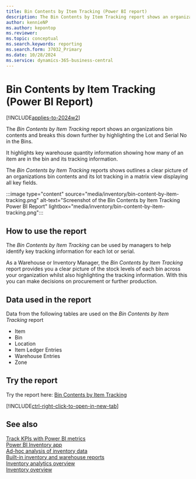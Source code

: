 ```yaml
---
title: Bin Contents by Item Tracking (Power BI report)
description: The Bin Contents by Item Tracking report shows an organizations bin contents and breaks this down further by highlighting the Lot and Serial No in the Bins.
author: kennieNP
ms.author: kepontop
ms.reviewer: 
ms.topic: conceptual
ms.search.keywords: reporting
ms.search.form: 37032_Primary
ms.date: 10/28/2024
ms.service: dynamics-365-business-central
---
```


# Bin Contents by Item Tracking (Power BI Report)

[!INCLUDE[applies-to-2024w2](includes/applies-to-2024w2.md)]


The *Bin Contents by Item Tracking* report shows an organizations bin contents and breaks this down further by highlighting the Lot and Serial No in the Bins.

It highlights key warehouse quantity information showing how many of an item are in the bin and its tracking information.

The *Bin Contents by Item Tracking* reports shows outlines a clear picture of an organizations bin contents and its lot tracking in a matrix view displaying all key fields.

:::image type="content" source="media/inventory/bin-content-by-item-tracking.png" alt-text="Screenshot of the Bin Contents by Item Tracking Power BI Report" lightbox="media/inventory/bin-content-by-item-tracking.png":::


## How to use the report

The *Bin Contents by Item Tracking* can be used by managers to help identify key tracking information for each lot or serial.

As a Warehouse or Inventory Manager, the *Bin Contents by Item Tracking* report provides you a clear picture of the stock levels of each bin across your organization whilst also highlighting the tracking information. With this you can make decisions on procurement or further production.


<!-- ## Key Performance Indicators (KPIs)

The *Bin Contents by Item Tracking* report includes the following KPIs:

- [**Warehouse Quantity**](###)

Click on the link for a KPI to learn more about what it means, how it is calculated, and what data was used in the calculations. 

[!INCLUDE[powerbi-tip-track-kpis](includes/powerbi-tip-track-kpis.md)] -->

## Data used in the report

Data from the following tables are used on the *Bin Contents by Item Tracking* report
- Item
- Bin
- Location
- Item Ledger Entries
- Warehouse Entries
- Zone


## Try the report

Try the report here: [Bin Contents by Item Tracking](https://businesscentral.dynamics.com?page=37032)

[!INCLUDE[ctrl-right-click-to-open-in-new-tab](includes/ctrl-right-click-to-open-in-new-tab.md)]

## See also

[Track KPIs with Power BI metrics](track-kpis-with-power-bi-metrics.md)   
[Power BI Inventory app](inventory-powerbi-app.md)   
[Ad-hoc analysis of inventory data](ad-hoc-analysis-inventory.md)   
[Built-in inventory and warehouse reports](inventory-WMS-reports.md)  
[Inventory analytics overview](inventory-analytics-overview.md)   
[Inventory overview](inventory-manage-inventory.md)  